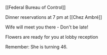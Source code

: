 [[Federal Bureau of Control]]

Dinner reservations at 7 pm at [[Chez Ambré]]
  
Wife will meet you there - Don't be late!  
  
Flowers are ready for you at lobby reception  
  
Remember: She is turning 46.